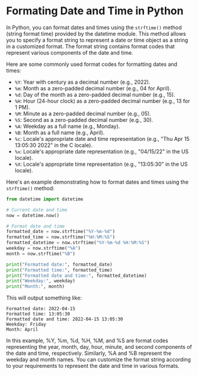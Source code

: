 # Formating Date and Time in Python

In Python, you can format dates and times using the `strftime()` method (string format time) provided by the datetime module. This method allows you to specify a format string to represent a date or time object as a string in a customized format. The format string contains format codes that represent various components of the date and time.

Here are some commonly used format codes for formatting dates and times:

- `%Y`: Year with century as a decimal number (e.g., 2022).
- `%m`: Month as a zero-padded decimal number (e.g., 04 for April).
- `%d`: Day of the month as a zero-padded decimal number (e.g., 15).
- `%H`: Hour (24-hour clock) as a zero-padded decimal number (e.g., 13 for 1 PM).
- `%M`: Minute as a zero-padded decimal number (e.g., 05).
- `%S`: Second as a zero-padded decimal number (e.g., 30).
- `%A`: Weekday as a full name (e.g., Monday).
- `%B`: Month as a full name (e.g., April).
- `%c`: Locale's appropriate date and time representation (e.g., "Thu Apr 15 13:05:30 2022" in the C locale).
- `%x`: Locale's appropriate date representation (e.g., "04/15/22" in the US locale).
- `%X`: Locale's appropriate time representation (e.g., "13:05:30" in the US locale).

Here's an example demonstrating how to format dates and times using the `strftime()` method:

```python
from datetime import datetime

# Current date and time
now = datetime.now()

# Format date and time
formatted_date = now.strftime("%Y-%m-%d")
formatted_time = now.strftime("%H:%M:%S")
formatted_datetime = now.strftime("%Y-%m-%d %H:%M:%S")
weekday = now.strftime("%A")
month = now.strftime("%B")

print("Formatted date:", formatted_date)
print("Formatted time:", formatted_time)
print("Formatted date and time:", formatted_datetime)
print("Weekday:", weekday)
print("Month:", month)
```

This will output something like:

```
Formatted date: 2022-04-15
Formatted time: 13:05:30
Formatted date and time: 2022-04-15 13:05:30
Weekday: Friday
Month: April
```

In this example, %Y, %m, %d, %H, %M, and %S are format codes representing the year, month, day, hour, minute, and second components of the date and time, respectively. Similarly, %A and %B represent the weekday and month names. You can customize the format string according to your requirements to represent the date and time in various formats.